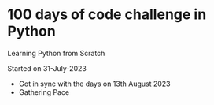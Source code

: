 <h1>100 days of code challenge in Python</h1>
Learning Python from Scratch

Started on 31-July-2023
<ul>
    <li>Got in sync with the days on 13th August 2023</li>
    <li>Gathering Pace</li>
</ul>
